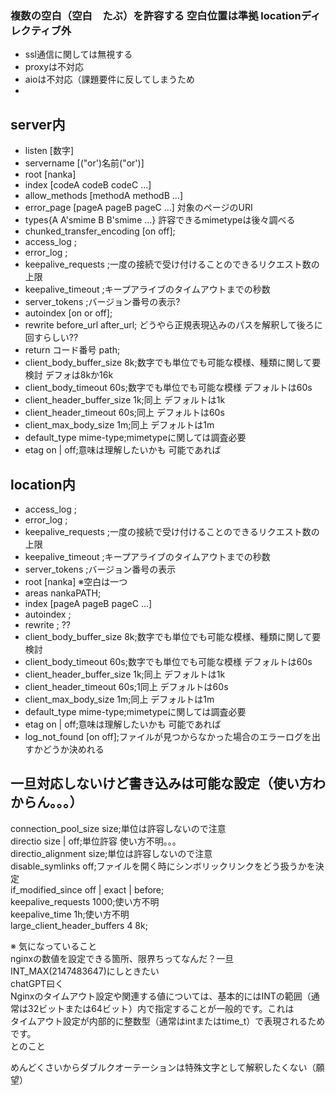 ### 複数の空白（空白　たぶ）を許容する 空白位置は準拠 locationディレクティブ外  
* ssl通信に関しては無視する  
* proxyは不対応  
* aioは不対応（課題要件に反してしまうため  
*   
  
## server内   
* listen \[数字\]  
* servername \[("or')名前("or')\]  
* root \[nanka]  
* index [codeA codeB codeC ...]   
* allow_methods [methodA methodB ...]  
* error_page [pageA pageB pageC ...] 対象のページのURI  
* types{A A'smime B B'smime ...} 許容できるmimetypeは後々調べる  
* chunked_transfer_encoding [on off];  
* access_log ;  
* error_log ;  
* keepalive_requests ;一度の接続で受け付けることのできるリクエスト数の上限  
* keepalive_timeout ;キープアライブのタイムアウトまでの秒数  
* server_tokens ;バージョン番号の表示?  
* autoindex [on or off];  
* rewrite before_url after_url; どうやら正規表現込みのパスを解釈して後ろに回すらしい??
* return コード番号 path;  
* client_body_buffer_size 8k;数字でも単位でも可能な模様、種類に関して要検討 デフォは8kか16k  
* client_body_timeout 60s;数字でも単位でも可能な模様 デフォルトは60s  
* client_header_buffer_size 1k;同上 デフォルトは1k  
* client_header_timeout 60s;同上 デフォルトは60s  
* client_max_body_size 1m;同上 デフォルトは1m  
* default_type mime-type;mimetypeに関しては調査必要  
* etag on | off;意味は理解したいかも 可能であれば  
  
## location内  
* access_log ;  
* error_log ;  
* keepalive_requests ;一度の接続で受け付けることのできるリクエスト数の上限  
* keepalive_timeout ;キープアライブのタイムアウトまでの秒数  
* server_tokens ;バージョン番号の表示  
* root \[nanka] ※空白は一つ  
* areas nankaPATH;  
* index [pageA pageB pageC ...]  
* autoindex ;  
* rewrite ; ??  
* client_body_buffer_size 8k;数字でも単位でも可能な模様、種類に関して要検討  
* client_body_timeout 60s;数字でも単位でも可能な模様 デフォルトは60s  
* client_header_buffer_size 1k;同上 デフォルトは1k  
* client_header_timeout 60s;1同上 デフォルトは60s  
* client_max_body_size 1m;同上 デフォルトは1m  
* default_type mime-type;mimetypeに関しては調査必要  
* etag on | off;意味は理解したいかも 可能であれば  
* log_not_found [on off];ファイルが見つからなかった場合のエラーログを出すかどうか決めれる  
  

## 一旦対応しないけど書き込みは可能な設定（使い方わからん。。。）  
connection_pool_size size;単位は許容しないので注意  
directio size | off;単位許容 使い方不明。。。  
directio_alignment size;単位は許容しないので注意  
disable_symlinks off;ファイルを開く時にシンボリックリンクをどう扱うかを決定  
if_modified_since off | exact | before;  
keepalive_requests 1000;使い方不明  
keepalive_time 1h;使い方不明  
large_client_header_buffers 4 8k;  
  
※ 気になっていること  
nginxの数値を設定できる箇所、限界ちってなんだ？一旦INT_MAX(2147483647)にしときたい  
chatGPT曰く  
Nginxのタイムアウト設定や関連する値については、基本的にはINTの範囲（通常は32ビットまたは64ビット）内で指定することが一般的です。これは  
タイムアウト設定が内部的に整数型（通常はintまたはtime_t）で表現されるためです。  
とのこと  
  
めんどくさいからダブルクオーテーションは特殊文字として解釈したくない（願望） 